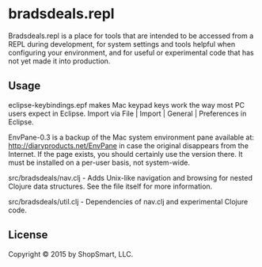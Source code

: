 # bradsdeals.repl

Bradsdeals.repl is a place for tools that are intended to be accessed from a REPL during
development, for system settings and tools helpful when configuring your environment, and
for useful or experimental code that has not yet made it into production.

## Usage

eclipse-keybindings.epf makes Mac keypad keys work the way most PC users expect in Eclipse.
Import via File | Import | General | Preferences in Eclipse.

EnvPane-0.3 is a backup of the Mac system environment pane available at:
http://diaryproducts.net/EnvPane in case the original disappears from the Internet.
If the page exists, you should certainly use the version there.  It must be installed
on a per-user basis, not system-wide.

src/bradsdeals/nav.clj - Adds Unix-like navigation and browsing for nested Clojure
data structures.  See the file itself for more information.

src/bradsdeals/util.clj - Dependencies of nav.clj and experimental Clojure code.

## License

Copyright © 2015 by ShopSmart, LLC.

